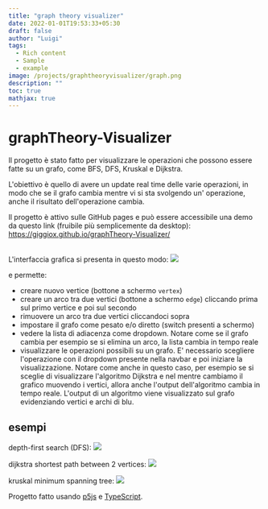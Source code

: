 ```yaml
---
title: "graph theory visualizer"
date: 2022-01-01T19:53:33+05:30
draft: false
author: "Luigi"
tags:
  - Rich content
  - Sample
  - example
image: /projects/graphtheoryvisualizer/graph.png
description: ""
toc: true
mathjax: true
---
```


# graphTheory-Visualizer

Il progetto è stato fatto per visualizzare le operazioni che possono essere fatte su un grafo, come BFS, DFS, Kruskal e Dijkstra.

L'obiettivo è quello di avere un update real time delle varie operazioni, in modo che se il grafo cambia mentre vi si sta svolgendo un' operazione, anche il risultato dell'operazione cambia.


Il progetto è attivo sulle GitHub pages e può essere accessibile una demo da questo link  (fruibile più semplicemente da desktop): https://giggiox.github.io/graphTheory-Visualizer/  <br/><br/>

L'interfaccia grafica si presenta in questo modo:
![](/projects/graphtheoryvisualizer/interface.gif)

e permette:
- creare nuovo vertice (bottone a schermo `vertex`)
- creare un arco tra due vertici (bottone a schermo `edge`) cliccando prima sul primo vertice e poi sul secondo
- rimuovere un arco tra due vertici cliccandoci sopra
- impostare il grafo come pesato e/o diretto (switch presenti a schermo)
- vedere la lista di adiacenza come dropdown. Notare come se il grafo cambia per esempio se si elimina un arco, la lista cambia in tempo reale
- visualizzare le operazioni possibili su un grafo. E' necessario scegliere l'operazione con il dropdown presente nella navbar e poi iniziare la visualizzazione. Notare come anche in questo caso, per esempio se si sceglie di visualizzare l'algoritmo Dijkstra e nel mentre cambiamo il grafico muovendo i vertici, allora anche l'output dell'algoritmo cambia in tempo reale. L'output di un algoritmo viene visualizzato sul grafo evidenziando vertici e archi di blu.


## esempi
depth-first search (DFS):
![](/projects/graphtheoryvisualizer/dfs.gif)


dijkstra shortest path between 2 vertices:
![](/projects/graphtheoryvisualizer/dijkstra.gif)

kruskal minimum spanning tree:
![](/projects/graphtheoryvisualizer/kruskal.gif)


Progetto fatto usando [p5js](https://p5js.org/) e [TypeScript](https://www.typescriptlang.org/).

